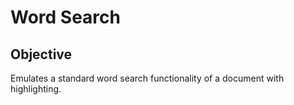 # Word Search
## Objective
Emulates a standard word search functionality of a document with highlighting.